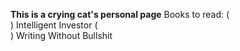 **This is a crying cat's personal page** 
  Books to read: (<br>)
  Intelligent Investor (<br>)
  Writing Without Bullshit
